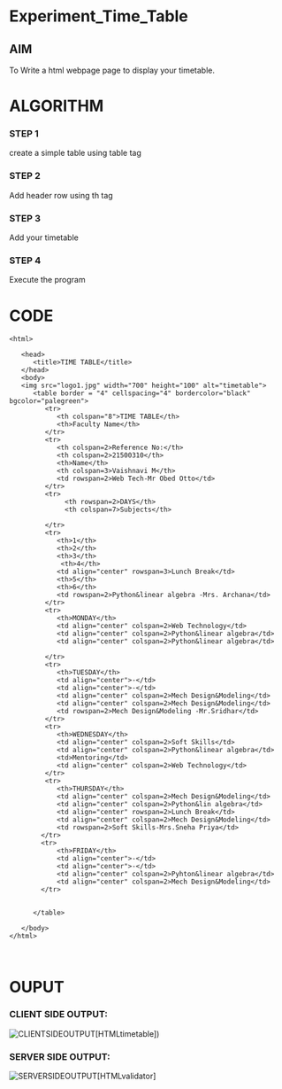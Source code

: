 # Experiment_Time_Table

## AIM
To Write a html webpage page to display your timetable.

# ALGORITHM
### STEP 1
create a simple table using table tag
### STEP 2
Add header row using th tag
### STEP 3
Add your timetable
### STEP 4
Execute the program

# CODE
~~~<!DOCTYPE html>
<html>

   <head>
      <title>TIME TABLE</title>
   </head>
   <body>
   <img src="logo1.jpg" width="700" height="100" alt="timetable">
      <table border = "4" cellspacing="4" bordercolor="black" bgcolor="palegreen">
         <tr>
            <th colspan="8">TIME TABLE</th>
            <th>Faculty Name</th>
         </tr>
         <tr>
            <th colspan=2>Reference No:</th>
            <th colspan=2>21500310</th>
            <th>Name</th>
            <th colspan=3>Vaishnavi M</th>
            <td rowspan=2>Web Tech-Mr Obed Otto</td>
         </tr>
         <tr>
              <th rowspan=2>DAYS</th>
              <th colspan=7>Subjects</th>
              
         </tr>
         <tr>
            <th>1</th>
            <th>2</th>
            <th>3</th>
             <th>4</th>
            <td align="center" rowspan=3>Lunch Break</td>
            <th>5</th>
            <th>6</th>
            <td rowspan=2>Python&linear algebra -Mrs. Archana</td>
         </tr>
         <tr>
            <th>MONDAY</th>
            <td align="center" colspan=2>Web Technology</td>
            <td align="center" colspan=2>Python&linear algebra</td>
            <td align="center" colspan=2>Python&linear algebra</td>
            
         </tr>
         <tr>
            <th>TUESDAY</th>
            <td align="center">-</td>
            <td align="center">-</td>
            <td align="center" colspan=2>Mech Design&Modeling</td>
            <td align="center" colspan=2>Mech Design&Modeling</td>
            <td rowspan=2>Mech Design&Modeling -Mr.Sridhar</td>
         </tr>
         <tr>
            <th>WEDNESDAY</th>
            <td align="center" colspan=2>Soft Skills</td>
            <td align="center" colspan=2>Python&linear algebra</td>
            <td>Mentoring</td>
            <td align="center" colspan=2>Web Technology</td>
         </tr>
         <tr>
            <th>THURSDAY</th>
            <td align="center" colspan=2>Mech Design&Modeling</td>
            <td align="center" colspan=2>Python&lin algebra</td>
            <td align="center" rowspan=2>Lunch Break</td>
            <td align="center" colspan=2>Mech Design&Modeling</td>
            <td rowspan=2>Soft Skills-Mrs.Sneha Priya</td>
        </tr>
        <tr>
            <th>FRIDAY</th>
            <td align="center">-</td>
            <td align="center">-</td>
            <td align="center" colspan=2>Pyhton&linear algebra</td>
            <td align="center" colspan=2>Mech Design&Modeling</td>
        </tr>
  
         
      </table>
      
   </body>
</html>



~~~
# OUPUT
### CLIENT SIDE OUTPUT:
![CLIENTSIDEOUTPUT](./HTMLtimetable.png!)[HTMLtimetable])
### SERVER SIDE OUTPUT:
![SERVERSIDEOUTPUT](./HTMLvalidator.png!)[HTMLvalidator]
